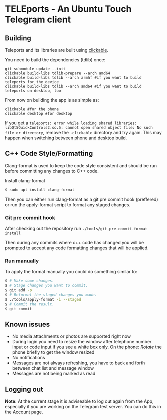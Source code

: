 # TELEports - An Ubuntu Touch Telegram client

## Building
Teleports and its libraries are built using [clickable](https://clickable.bhdouglass.com/en/latest/). 

You need to build the dependencies (tdlib) once:

    git submodule update --init
    clickable build-libs tdlib-prepare --arch amd64
    clickable build-libs tdlib --arch armhf #if you want to build teleports for the device
    clickable build-libs tdlib --arch amd64 #if you want to build teleports on desktop, too

From now on building the app is as simple as:

    clickable #for the phone
    clickable desktop #for desktop

If you get a `teleports: error while loading shared libraries: libQt5QuickControls2.so.5: cannot open shared object file: No such file or directory`, 
remove the `.clickable` directory and try again. This may happen when
switching between phone and desktop build.

## C++ Code Style/Formatting

Clang-format is used to keep the code style consistent and should be run before committing any changes to C++ code.

Install clang-format

```bash
$ sudo apt install clang-format
```

Then you can either run clang-format as a git pre commit hook (preffered) or run the apply-format script to format any staged
changes.

### Git pre commit hook

After checking out the repository run `./tools/git-pre-commit-format install`

Then during any commits where c++ code has changed you will be prompted to accept any code formatting changes that will be applied.

### Run manually

To apply the format manually you could do something similar to:

```bash
$ # Make some changes.
$ # Stage changes you want to commit.
$ git add -p
$ # Reformat the staged changes you made.
$ ./tools/apply-format -i --staged
$ # Commit the result.
$ git commit
```

## Known issues

* No media attachments or photos are supported right now
* During login you need to resize the window after telephone number input or code input if you see a white box only. On the phone: *Rotate* the phone briefly to get the window resized
* No notifications
* Messages are not always refreshing, you have to back and forth between chat list and message window
* Messages are not being marked as read

## Logging out
**Note:** At the current stage it is adviseable to log out again from the App, especially if you are working on the Telegram test server. You can do this in the Account page.
